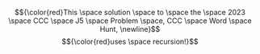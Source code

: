 $${\color{red}This \space solution \space to \space the \space 2023 \space CCC \space J5 \space Problem \space, CCC \space Word \space Hunt, \newline}$$ 
$${\color{red}uses \space recursion!}$$
